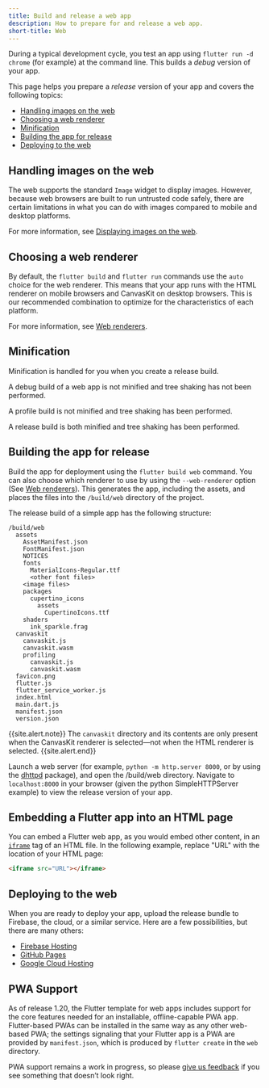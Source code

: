 ```yaml
---
title: Build and release a web app
description: How to prepare for and release a web app.
short-title: Web
---
```


During a typical development cycle,
you test an app using `flutter run -d chrome`
(for example) at the command line.
This builds a _debug_ version of your app.

This page helps you prepare a _release_ version
of your app and covers the following topics:

* [Handling images on the web](#handling-images-on-the-web)
* [Choosing a web renderer](#choosing-a-web-renderer)
* [Minification](#minification)
* [Building the app for release](#building-the-app-for-release)
* [Deploying to the web](#deploying-to-the-web)


## Handling images on the web

The web supports the standard `Image` widget to display images.
However, because web browsers are built to run untrusted code safely,
there are certain limitations in what you can do with images compared
to mobile and desktop platforms.

For more information, see [Displaying images on the web][].

## Choosing a web renderer

By default, the `flutter build` and `flutter run` commands
use the `auto` choice for the web renderer. This means that
your app runs with the HTML renderer on mobile browsers and
CanvasKit on desktop browsers. This is our recommended combination
to optimize for the characteristics of each platform.

For more information, see [Web renderers][].

## Minification

Minification is handled for you when you
create a release build.

A debug build of a web app is not minified and
tree shaking has not been performed.

A profile build is not minified and tree shaking
has been performed.

A release build is both minified and tree shaking
has been performed.

## Building the app for release

Build the app for deployment using the
`flutter build web` command.
You can also choose which renderer to use
by using the `--web-renderer` option (See [Web renderers][]).
This generates the app, including the assets,
and places the files into the `/build/web`
directory of the project.

The release build of a simple app has the
following structure:

```none
/build/web
  assets
    AssetManifest.json
    FontManifest.json
    NOTICES
    fonts
      MaterialIcons-Regular.ttf
      <other font files>
    <image files>
    packages
      cupertino_icons
        assets
          CupertinoIcons.ttf
    shaders
      ink_sparkle.frag
  canvaskit
    canvaskit.js
    canvaskit.wasm
    profiling
      canvaskit.js
      canvaskit.wasm
  favicon.png
  flutter.js
  flutter_service_worker.js
  index.html
  main.dart.js
  manifest.json
  version.json
```

{{site.alert.note}}
  The `canvaskit` directory and its contents are only present when the
  CanvasKit renderer is selected—not when the HTML renderer is selected.
{{site.alert.end}}

Launch a web server (for example,
`python -m http.server 8000`,
or by using the [dhttpd][] package),
and open the /build/web directory. Navigate to
`localhost:8000` in your browser
(given the python SimpleHTTPServer example)
to view the release version of your app.

## Embedding a Flutter app into an HTML page

You can embed a Flutter web app,
as you would embed other content,
in an [`iframe`][] tag of an HTML file.
In the following example, replace "URL"
with the location of your HTML page:

```html
<iframe src="URL"></iframe>
```

## Deploying to the web

When you are ready to deploy your app,
upload the release bundle
to Firebase, the cloud, or a similar service.
Here are a few possibilities, but there are
many others:

* [Firebase Hosting][]
* [GitHub Pages][]
* [Google Cloud Hosting][]

## PWA Support

As of release 1.20, the Flutter template for web apps includes support
for the core features needed for an installable, offline-capable PWA app.
Flutter-based PWAs can be installed in the same way as any other web-based
PWA; the settings signaling that your Flutter app is a PWA are provided by
`manifest.json`, which is produced by `flutter create` in the `web` directory.

PWA support remains a work in progress,
so please [give us feedback][] if you see something that doesn’t look right.

[dhttpd]: {{site.pub}}/packages/dhttpd
[Displaying images on the web]: {{site.url}}/development/platform-integration/web/web-images
[Firebase Hosting]: {{site.firebase}}/docs/hosting
[GitHub Pages]: https://pages.github.com/
[give us feedback]: {{site.repo.flutter}}/issues/new?title=%5Bweb%5D:+%3Cdescribe+issue+here%3E&labels=%E2%98%B8+platform-web&body=Describe+your+issue+and+include+the+command+you%27re+running,+flutter_web%20version,+browser+version
[Google Cloud Hosting]: https://cloud.google.com/solutions/web-hosting
[`iframe`]: https://html.com/tags/iframe/
[Web renderers]: {{site.url}}/development/platform-integration/web/renderers

